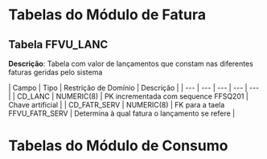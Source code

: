 # Tabelas do Módulo de Fatura

## Tabela FFVU_LANC

__Descrição__: Tabela com valor de lançamentos que constam nas diferentes faturas geridas pelo sistema

| Campo | Tipo | Restrição de Domínio | Descrição |
| --- | --- | --- | --- | --- |
| CD_LANC | NUMERIC(8) | PK incrementada com sequence FFSQ201 | Chave artificial |
| CD_FATR_SERV | NUMERIC(8) | FK para a taela FFVU_FATR_SERV | Determina à qual fatura o lançamento se refere |


# Tabelas do Módulo de Consumo
